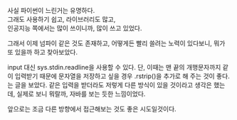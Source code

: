 사실 파이썬이 느린거는 유명하다.  
그래도 사용하기 쉽고, 라이브러리도 많고,  
인공지능 쪽에서는 많이 쓰이니까, 많이 쓰고 있었다.  

그래서 이제 넘파이 같은 것도 존재하고, 어떻게든 빨리 쓸려는 노력이 있다보니, 뭐가 또 있을까 하고 찾아보았다.  

input 대신 sys.stdin.readline을 사용할 수 있다. 단, 이때는 맨 끝의 개행문자까지 같이 입력받기 때문에 문자열을 저장하고 싶을 경우 .rstrip()을 추가로 해 주는 것이 좋다. 는 글을 보았다. 같은 입력을 받더라도 저렇게 다른 방식이 있을 것이라고 생각은 했는데, 실제로 보니 뭐랄까, 자바를 보는 듯한 느낌이었다.  

앞으로는 조금 다른 방향에서 접근해보는 것도 좋은 시도일것이다.